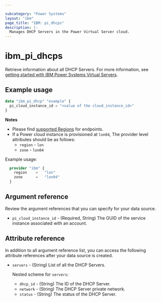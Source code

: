 ```yaml
---

subcategory: "Power Systems"
layout: "ibm"
page_title: "IBM: pi_dhcps"
description: |-
  Manages DHCP Servers in the Power Virtual Server cloud.
---
```


# ibm_pi_dhcps

Retrieve information about all DHCP Servers. For more information, see [getting started with IBM Power Systems Virtual Servers](https://cloud.ibm.com/docs/power-iaas?topic=power-iaas-getting-started).

## Example usage

```terraform
data "ibm_pi_dhcp" "example" {
  pi_cloud_instance_id = "<value of the cloud_instance_id>"
}
```

**Notes**

* Please find [supported Regions](https://cloud.ibm.com/apidocs/power-cloud#endpoint) for endpoints.
* If a Power cloud instance is provisioned at `lon04`, The provider level attributes should be as follows:
  * `region` - `lon`
  * `zone` - `lon04`

Example usage:

  ```terraform
    provider "ibm" {
      region    =   "lon"
      zone      =   "lon04"
    }
  ```
  
## Argument reference

Review the argument references that you can specify for your data source.

- `pi_cloud_instance_id` - (Required, String) The GUID of the service instance associated with an account.

## Attribute reference

In addition to all argument reference list, you can access the following attribute references after your data source is created.

- `servers` - (String) List of all the DHCP Servers.

  Nested scheme for `servers`:
  - `dhcp_id` - (String) The ID of the DHCP Server.
  - `network` - (String) The DHCP Server private network.
  - `status` - (String) The status of the DHCP Server.
